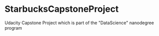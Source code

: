 # StarbucksCapstoneProject
Udacity Capstone Project which is part of the "DataScience" nanodegree program
